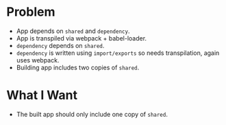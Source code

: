 # Problem

* App depends on `shared` and `dependency`.
* App is transpiled via webpack + babel-loader.
* `dependency` depends on `shared`.
* `dependency` is written using `import/exports` so needs transpilation, again uses webpack.
* Building app includes two copies of `shared`.

# What I Want

* The built app should only include one copy of `shared`.

